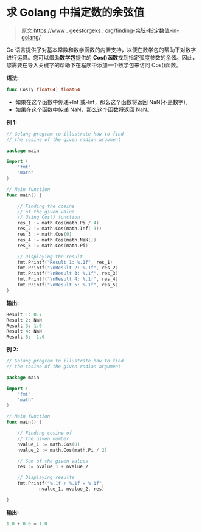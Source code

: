 # 求 Golang 中指定数的余弦值

> 原文:[https://www . geesforgeks . org/finding-余弦-指定数值-in-golang/](https://www.geeksforgeeks.org/finding-cosine-value-of-specified-number-in-golang/)

Go 语言提供了对基本常数和数学函数的内置支持，以便在数学包的帮助下对数字进行运算。您可以借助**数学包**提供的 **Cos()函数**找到指定弧度参数的余弦。因此，您需要在导入关键字的帮助下在程序中添加一个数学包来访问 Cos()函数。

**语法:**

```go
func Cos(y float64) float64
```

*   如果在这个函数中传递+Inf 或-Inf，那么这个函数将返回 NaN(不是数字)。
*   如果在这个函数中传递 NaN，那么这个函数将返回 NaN。

**例 1:**

```go
// Golang program to illustrate how to find
// the cosine of the given radian argument

package main

import (
    "fmt"
    "math"
)

// Main function
func main() {

    // Finding the cosine
    // of the given value
    // Using Cos() function
    res_1 := math.Cos(math.Pi / 4)
    res_2 := math.Cos(math.Inf(-3))
    res_3 := math.Cos(0)
    res_4 := math.Cos(math.NaN())
    res_5 := math.Cos(math.Pi)

    // Displaying the result
    fmt.Printf("Result 1: %.1f", res_1)
    fmt.Printf("\nResult 2: %.1f", res_2)
    fmt.Printf("\nResult 3: %.1f", res_3)
    fmt.Printf("\nResult 4: %.1f", res_4)
    fmt.Printf("\nResult 5: %.1f", res_5)
}
```

**输出:**

```go
Result 1: 0.7
Result 2: NaN
Result 3: 1.0
Result 4: NaN
Result 5: -1.0

```

**例 2:**

```go
// Golang program to illustrate how to find
// the cosine of the given radian argument

package main

import (
    "fmt"
    "math"
)

// Main function
func main() {

    // Finding cosine of
    // the given number
    nvalue_1 := math.Cos(0)
    nvalue_2 := math.Cos(math.Pi / 2)

    // Sum of the given values
    res := nvalue_1 + nvalue_2

    // Displaying results
    fmt.Printf("%.1f + %.1f = %.1f", 
            nvalue_1, nvalue_2, res)

}
```

**输出:**

```go
1.0 + 0.0 = 1.0
```